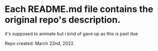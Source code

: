 # Each README.md file contains the original repo's description.

it's supposed to animate but i kind of gave up as this is past due

Repo created: March 22nd, 2022.
